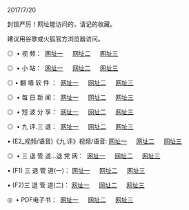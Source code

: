 <p>2017/7/20
<p>封锁严厉！网址能访问的，请记的收藏。
<p>建议用谷歌或火狐官方浏览器访问。
<p>◎   • 视 频： 
<a href="http://kg.bbmg.space/tv/index.html" target="_blank">网址一</a> 　 
<a href="http://no.cooss.win/9018.html" target="_blank">网址二</a> 　 
<a href="http://be.weeu.bid/9449.html" target="_blank">网址三</a></p>
<p>◎ </span>  •  小 站：  
<a href="http://me.migbet.com/" target="_blank">网址一</a> 　 
<a href="http://no.cooss.win/" target="_blank">网址二</a> 　 
<a href="http://be.weeu.bid/read/" target="_blank">网址三</a></p>
<p>◎  • 翻 墙 软 件 ：  
<a href="http://me.migbet.com/ff/index.html" target="_blank">网址一</a> 　 
<a href="http://no.cooss.win/s/read/a1_nd.html" target="_blank">网址二</a> 　 
<a href="http://be.weeu.bid/ff/index.html" target="_blank">网址三</a></p>
<p>◎ </span>  • 每 日 新 闻：  
<a href="http://me.migbet.com/day/index.html" target="_blank">网址一</a> 　 
<a href="http://no.cooss.win/day/" target="_blank">网址二</a> 　 
<a href="http://be.weeu.bid/day/index.html" target="_blank">网址三</a></p>
<p>◎ </span>  • 短 波 分 享：  
<a href="http://me.migbet.com/h/index.html" target="_blank">网址一</a> 　 
<a href="http://no.cooss.win/h/" target="_blank">网址二</a> 　 
<a href="http://be.weeu.bid/h/index.html" target="_blank">网址三</a></p>
<p>◎   • 九 评.三 退：  
<a href="http://me.migbet.com/t/index.html" target="_blank">网址一</a> 　 
<a href="http://kg.bbmg.space/v2/index.html" target="_blank">网址二</a> 　 
<a href="http://be.weeu.bid/tt/index.html" target="_blank">网址三</a> 　</p>
<p>  • (E2_视频/语音)《九 评》视频/语音: 
<a href="http://kg.bbmg.space/7738.html" target="_blank">网址一</a> 　 
<a href="http://no.cooss.win/7614.html" target="_blank">网址二</a> 　 
<a href="http://be.weeu.bid/7633.html" target="_blank">网址三</a></p>
<p>◎   • 三 退 管 道...退 党 网：  
<a href="http://me.migbet.com/go/td1.html" target="_blank">网址一</a> 　 
<a href="http://no.cooss.win/go/td2.html" target="_blank">网址二</a> 　 
<a href="http://be.weeu.bid/go/td3.html" target="_blank">网址三</a></p>
<p>  • (F1) 三 退 管 道(一)： 
<a href="http://me.migbet.com/dd/" target="_blank">网址一</a> 　 
<a href="http://no.cooss.win/s/read/a1_tdx.html" target="_blank">网址二</a> 　 
<a href="http://be.weeu.bid/dd/" target="_blank">网址三</a></p>
<p>  • (F2)三 退 管 道(二)： 
<a href="http://kg.bbmg.space/d/" target="_blank">网址一</a> 　 
<a href="http://no.cooss.win/d/" target="_blank">网址二</a> 　 
<a href="http://be.weeu.bid/d/" target="_blank">网址三</a></p>
<p>◎   • PDF电子书：  
<a href="http://kg.bbmg.space/p/" target="_blank">网址一</a> 　 
<a href="http://no.cooss.win/p/" target="_blank">网址二</a> 　 
<a href="http://be.weeu.bid/p/" target="_blank">网址三</a></p>
